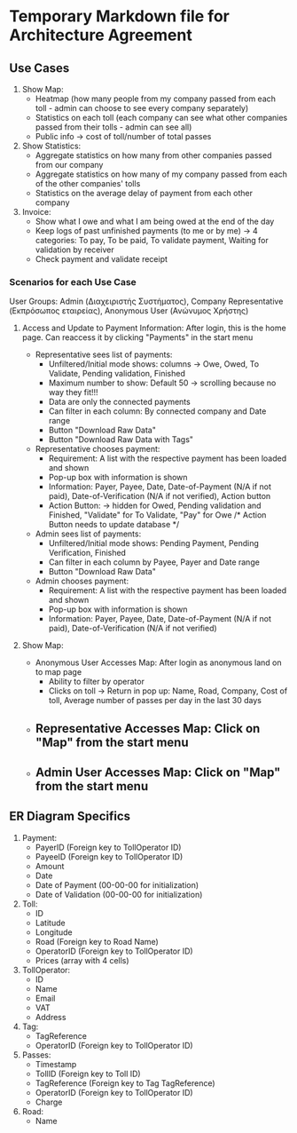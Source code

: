 # Temporary Markdown file for Architecture Agreement


## Use Cases

1. Show Map:
   - Heatmap (how many people from my company passed from each toll - admin can choose to see every company separately)
   - Statistics on each toll (each company can see what other companies passed from their tolls - admin can see all)
   - Public info -> cost of toll/number of total passes
2. Show Statistics: 
   - Aggregate statistics on how many from other companies passed from our company 
   - Aggregate statistics on how many of my company passed from each of the other companies' tolls
   - Statistics on the average delay of payment from each other company
3. Invoice: 
   - Show what I owe and what I am being owed at the end of the day
   - Keep logs of past unfinished payments (to me or by me) -> 4 categories: To pay, To be paid, To validate payment, Waiting for validation by receiver
   - Check payment and validate receipt

### Scenarios for each Use Case

User Groups: Admin (Διαχειριστής Συστήματος), Company Representative (Εκπρόσωπος εταιρείας), Anonymous User (Ανώνυμος Χρήστης)

1. Access and Update to Payment Information:
   After login, this is the home page. Can reaccess it by clicking "Payments" in the start menu
   -  Representative sees list of payments:
      - Unfiltered/Initial mode shows:  columns -> Owe, Owed, To Validate, Pending validation, Finished
      - Maximum number to show: Default 50 -> scrolling because no way they fit!!!
      - Data are only the connected payments 
      - Can filter in each column: By connected company and Date range
      - Button "Download Raw Data"
      - Button "Download Raw Data with Tags"
   - Representative chooses payment:
      - Requirement: A list with the respective payment has been loaded and shown
      - Pop-up box with information is shown
      - Information: Payer, Payee, Date, Date-of-Payment (N/A if not paid), Date-of-Verification (N/A if not verified), Action button
      - Action Button: -> hidden for Owed, Pending validation and Finished, "Validate" for To Validate, "Pay" for Owe
      /* Action Button needs to update database */
   - Admin sees list of payments:
      - Unfiltered/Initial mode shows: Pending Payment, Pending Verification, Finished
      - Can filter in each column by Payee, Payer and Date range
      - Button "Download Raw Data"
   - Admin chooses payment:
      - Requirement: A list with the respective payment has been loaded and shown
      - Pop-up box with information is shown
      - Information: Payer, Payee, Date, Date-of-Payment (N/A if not paid), Date-of-Verification (N/A if not verified)

2. Show Map:
   - Anonymous User Accesses Map:
   After login as anonymous land on to map page
      - Ability to filter by operator
      - Clicks on toll -> Return in pop up: Name, Road, Company, Cost of toll, Average number of passes per day in the last 30 days
   - Representative Accesses Map:
     Click on "Map" from the start menu
      - 
   - Admin User Accesses Map:
   Click on "Map" from the start menu
      - 

## ER Diagram Specifics

1. Payment:
   - PayerID (Foreign key to TollOperator ID)
   - PayeeID (Foreign key to TollOperator ID)
   - Amount
   - Date
   - Date of Payment (00-00-00 for initialization)
   - Date of Validation (00-00-00 for initialization)
2. Toll:
   - ID
   - Latitude
   - Longitude
   - Road (Foreign key to Road Name)
   - OperatorID (Foreign key to TollOperator ID)
   - Prices (array with 4 cells)
3. TollOperator:
   - ID
   - Name
   - Email
   - VAT
   - Address
4. Tag:
   - TagReference
   - OperatorID (Foreign key to TollOperator ID)
5. Passes:
   - Timestamp
   - TollID (Foreign key to Toll ID)
   - TagReference (Foreign key to Tag TagReference)
   - OperatorID (Foreign key to TollOperator ID)
   - Charge  
6. Road:
   - Name
